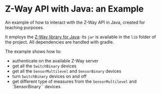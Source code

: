 Z-Way API with Java: an Example
===============================

An example of how to interact with the Z-Way API in Java, created for teaching purposes.

It employs the [Z-Way library for Java](https://github.com/pathec/ZWay-library-for-Java): its `jar` is available in the `lib` folder of the project. All dependencies are handled with gradle.

The example shows how to:
* authenticate on the available Z-Way server
* get all the `SwitchBinary` devices
* get all the `SensorMultilevel` and `SensorBinary` devices
* turn `SwitchBinary` devices on and off
* get different type of measures from the `SensorMultilevel` and `SensorBinary`` devices
